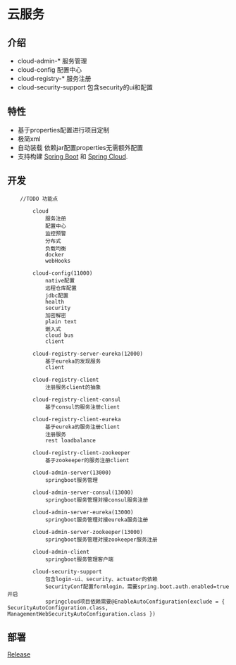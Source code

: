 
# 云服务


## 介绍

- cloud-admin-* 服务管理
- cloud-config 配置中心
- cloud-registry-* 服务注册
- cloud-security-support 包含security的ui和配置



## 特性

* 基于properties配置进行项目定制
* 极简xml
* 自动装载 依赖jar配置properties无需额外配置
* 支持构建 [Spring Boot](https://projects.spring.io/spring-boot) 和 [Spring Cloud](http://projects.spring.io/spring-cloud/).

## 开发
	
```
	//TODO 功能点

        cloud
            服务注册
            配置中心
            监控预警
            分布式
            负载均衡
            docker
            webHooks
		
        cloud-config(11000)
            native配置  
            远程仓库配置 
            jdbc配置
            health
            security   
            加密解密       
            plain text
            嵌入式
            cloud bus
            client
		
        cloud-registry-server-eureka(12000)
            基于eureka的发现服务
            client
		
        cloud-registry-client
            注册服务client的抽象

        cloud-registry-client-consul
            基于consul的服务注册client
		
        cloud-registry-client-eureka
            基于eureka的服务注册client
            注册服务
            rest loadbalance
	    
        cloud-registry-client-zookeeper
            基于zookeeper的服务注册client

        cloud-admin-server(13000)
            springboot服务管理

        cloud-admin-server-consul(13000)
            springboot服务管理对接consul服务注册
                        
        cloud-admin-server-eureka(13000)
            springboot服务管理对接eureka服务注册
        
        cloud-admin-server-zookeeper(13000)
            springboot服务管理对接zookeeper服务注册
            
        cloud-admin-client
            springboot服务管理客户端
		
        cloud-security-support
            包含login-ui、security、actuator的依赖
            SecurityConf配置formlogin，需要spring.boot.auth.enabled=true开启
            springcloud项目依赖需要@EnableAutoConfiguration(exclude = { SecurityAutoConfiguration.class, ManagementWebSecurityAutoConfiguration.class })

```

## 部署
[Release](https://gitee.com/justlive1/earth/releases)

